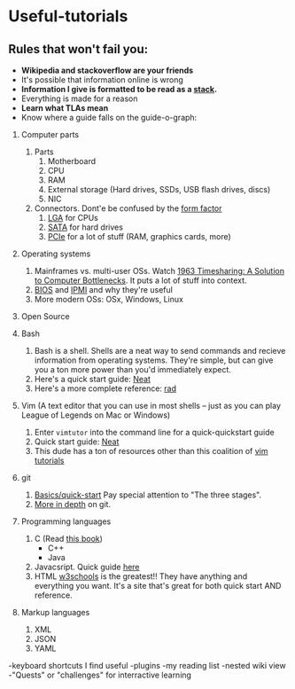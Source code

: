 # Useful-tutorials

## Rules that won't fail you:

* **Wikipedia and stackoverflow are your friends**
* It's possible that information online is wrong
* **Information I give is formatted to be read as a [stack](placelinkhere).** 
* Everything is made for a reason
* **Learn what TLAs mean**
* Know where a guide falls on the guide-o-graph:
 



1. Computer parts
    1. Parts
        1. Motherboard
        1. CPU
        1. RAM
        1. External storage (Hard drives, SSDs, USB flash drives, discs)
        1. NIC
    1. Connectors. Dont'e be confused by the [form factor](https://en.wikipedia.org/wiki/Form_factor_(design))
        1. [LGA](https://en.wikipedia.org/wiki/Land_grid_array) for CPUs
        1. [SATA](https://en.wikipedia.org/wiki/Serial_ATA) for hard drives
        1. [PCIe](https://en.wikipedia.org/wiki/PCI_Express) for a lot of stuff (RAM, graphics cards, more)
        
1. Operating systems
    1. Mainframes vs. multi-user OSs. Watch [1963 Timesharing: A Solution to Computer Bottlenecks](https://www.youtube.com/watch?v=Q07PhW5sCEk&feature=youtu.be). It puts a lot of stuff into context.
    1. [BIOS](https://en.wikipedia.org/wiki/BIOS) and [IPMI](https://en.wikipedia.org/wiki/Intelligent_Platform_Management_Interface) and why they're useful
    1. More modern OSs: OSx, Windows, Linux
    
1. Open Source

1. Bash
    1. Bash is a shell. Shells are a neat way to send commands and recieve information from operating systems. They're simple, but can give you a ton more power than you'd immediately expect.
    1. Here's a quick start guide: [Neat](http://swcarpentry.github.io/shell-novice/)
    1. Here's a more complete reference: [rad](https://www.gnu.org/software/bash/manual/html_node/)
1. Vim (A text editor that you can use in most shells – just as you can play League of Legends on Mac or Windows)
    1. Enter `vimtutor` into the command line for a quick-quickstart guide
    1. Quick start guide: [Neat](https://danielmiessler.com/study/vim/#gs.WgvwaCU)
    1. This dude has a ton of resources other than this coalition of [vim tutorials](https://alvinalexander.com/linux/vi-vim-editor-tutorials-collection)
1. git
    1. [Basics/quick-start](https://git-scm.com/book/en/v2/Getting-Started-Git-Basics) Pay special attention to "The three stages".
    1. [More in depth](http://think-like-a-git.net/) on git.
    
1. Programming languages
    1. C (Read [this book](https://en.wikipedia.org/wiki/The_C_Programming_Language))
        * C++
        * Java
    1. Javacsript. Quick guide [here](https://learnxinyminutes.com/docs/javascript/)
    1. HTML [w3schools](https://www.w3schools.com/) is the greatest!! They have anything and everything you want. It's a site that's great for both quick start AND reference.
        
1. Markup languages
    1. XML
    1. JSON
    1. YAML
    
-keyboard shortcuts I find useful
-plugins
-my reading list
-nested wiki view
-"Quests" or "challenges" for interractive learning


